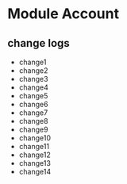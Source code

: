 # Module Account

## change logs
* change1
* change2
* change3
* change4
* change5
* change6
* change7
* change8
* change9
* change10
* change11
* change12
* change13
* change14